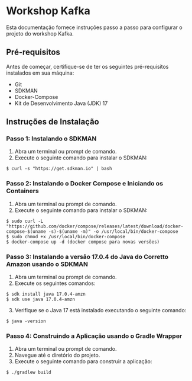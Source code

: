 # Workshop Kafka

Esta documentação fornece instruções passo a passo para configurar o projeto do workshop Kafka.

## Pré-requisitos

Antes de começar, certifique-se de ter os seguintes pré-requisitos instalados em sua máquina:

- Git
- SDKMAN
- Docker-Compose
- Kit de Desenvolvimento Java (JDK) 17

## Instruções de Instalação

### Passo 1: Instalando o SDKMAN

1. Abra um terminal ou prompt de comando.
2. Execute o seguinte comando para instalar o SDKMAN:

```console
$ curl -s "https://get.sdkman.io" | bash
```

### Passo 2: Instalando o Docker Compose e Iniciando os Containers

1. Abra um terminal ou prompt de comando.
2. Execute o seguinte comando para instalar o SDKMAN:
```console
$ sudo curl -L "https://github.com/docker/compose/releases/latest/download/docker-compose-$(uname -s)-$(uname -m)" -o /usr/local/bin/docker-compose
$ sudo chmod +x /usr/local/bin/docker-compose
$ docker-compose up -d (docker compose para novas versões)
```

### Passo 3: Instalando a versão 17.0.4 do Java do Corretto Amazon usando o SDKMAN

1. Abra um terminal ou prompt de comando.
2. Execute os seguintes comandos:
```console
$ sdk install java 17.0.4-amzn
$ sdk use java 17.0.4-amzn
```

3. Verifique se o Java 17 está instalado executando o seguinte comando:
```console
$ java -version
```

### Passo 4: Construindo a Aplicação usando o Gradle Wrapper
1. Abra um terminal ou prompt de comando.
2. Navegue até o diretório do projeto.
3. Execute o seguinte comando para construir a aplicação:

```console
$ ./gradlew build
```
